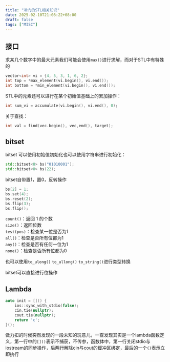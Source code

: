 ```yaml
---
title: "冷门的STL相关知识"
date: 2025-02-10T21:08:22+08:00
draft: false
tags: ["MISC"]
---
```


## 接口

求某几个数字中的最大元素我们可能会使用``max()``进行求解，而对于STL中有特殊的
```C++
vector<int> vi = {4, 5, 3, 1, 6, 2};
int top = *max_element(vi.begin(), vi.end());
int bottom = *min_element(vi.begin(), vi.end());
```
STL中的元素还可以进行在某个初始值基础上的累加操作：
```C++
int sum_vi = accumulate(vi.begin(), vi.end(), 0);
```

关于查找：
```C++
int val = find(vec.begin(), vec,end(), target);
```

## bitset
bitset 可以使用初始值初始化也可以使用字符串进行初始化：
```C++
std::bitset<8> bs("01010001");
std::bitset<8> bs(22);
```
bitset自带置1，置0，反转操作
```C++
bs[2] = 1;
bs.set(4);
bs.reset(2);
bs.flip(3);
bs.flip();
```
``count()``：返回 1 的个数  
``size()``：返回位数  
``test(pos)``：检查某一位是否为1  
``all()``：检查是否所有位都为1  
``any()``：检查是否有任何一位为1  
``none()``：检查是否所有位都为0  

也可以使用``to_ulong()`` ``to_ullong()`` ``to_string()``进行类型转换  

bitset可以直接进行位操作  

## Lambda

```C++
auto init = []() {
    ios::sync_with_stdio(false);
    cin.tie(nullptr);
    cout.tie(nullptr);
    return 'c';
}();
```
做力扣的时候突然发现的一段未知的玩意儿，一查发现其实是一个lambda函数定义，第一行中的``[]()``表示不捕获，不传参，函数体中，第一行关闭stdio与iostream的同步操作，后两行解除cin与cout的缓冲区绑定，最后的一个``()``表示立即执行  